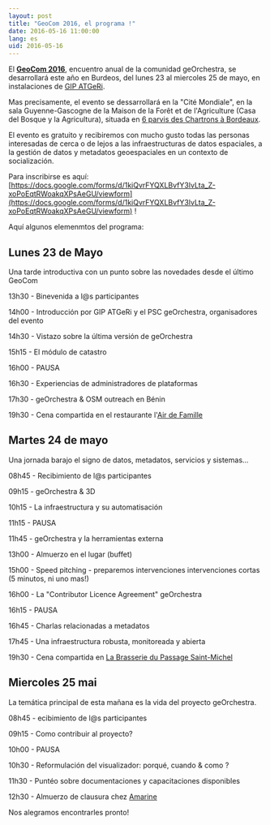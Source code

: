 ```yaml
---
layout: post
title: "GeoCom 2016, el programa !"
date: 2016-05-16 11:00:00
lang: es
uid: 2016-05-16
---
```


El **[GeoCom 2016](http://www.pigma.org/rencontres-georchestra-geocom2016)**, encuentro anual de la comunidad 
geOrchestra, se desarrollará este año en Burdeos, 
del lunes 23 al miercoles 25 de mayo, en instalaciones de [GIP ATGeRi](http://www.gipatgeri.fr/).

Mas precisamente, el evento se dessarrollará en la "Cité Mondiale", 
en la sala Guyenne-Gascogne de la Maison de la Forêt et de l'Agriculture (Casa del Bosque y la Agricultura), 
situada en [6 parvis des Chartrons à Bordeaux](http://www.openstreetmap.org/node/3815295360#map=15/44.8501/-0.5665).

El evento es gratuito y recibiremos con mucho gusto todas las personas interesadas de cerca o de lejos a las infraestructuras de datos espaciales, a la gestión de datos y metadatos geoespaciales en un contexto de socialización.

Para inscribirse es aquí: [https://docs.google.com/forms/d/1kiQvrFYQXLBvfY3lvLta_Z-xoPoEqtRWoakqXPsAeGU/viewform](https://docs.google.com/forms/d/1kiQvrFYQXLBvfY3lvLta_Z-xoPoEqtRWoakqXPsAeGU/viewform) !

<!--more-->

Aquí algunos elemenmtos del programa: 


## Lunes 23 de Mayo
Una tarde introductiva con un punto sobre las novedades desde el último GeoCom

13h30 - Binevenida a l@s participantes

14h00 - Introducción por GIP ATGeRi y el PSC geOrchestra, organisadores del evento

14h30 - Vistazo sobre la última versión de geOrchestra

15h15 - El módulo de catastro

16h00 - PAUSA

16h30 - Experiencias de administradores de plataformas

17h30 - geOrchestra & OSM outreach en Bénin

19h30 - Cena compartida en el restaurante l'[Air de Famille](http://www.openstreetmap.org/node/2505249179#map=17/44.85070/-0.57103&layers=Q)


## Martes 24 de mayo

Una jornada barajo el signo de datos, metadatos, servicios y sistemas...

08h45 - Recibimiento de l@s participantes 

09h15 - geOrchestra & 3D

10h15 - La infraestructura y su automatisación

11h15 - PAUSA

11h45 - geOrchestra y la herramientas externa

13h00 - Almuerzo en el lugar (buffet)

15h00 - Speed pitching - preparemos intervenciones intervenciones cortas  (5 minutos, ni uno mas!)

16h00 - La "Contributor Licence Agreement" geOrchestra

16h15 - PAUSA

16h45 - Charlas relacionadas a metadatos

17h45 - Una infraestructura robusta, monitoreada y abierta 

19h30 - Cena compartida en [La Brasserie du Passage Saint-Michel](http://www.openstreetmap.org/node/2485522295#map=15/44.8387/-0.5605&layers=Q)


## Miercoles 25 mai

La temática principal de esta mañana es la vida del proyecto geOrchestra.

08h45 - ecibimiento de l@s participantes

09h15 - Como contribuir al proyecto? 

10h00 - PAUSA

10h30 - Reformulación del visualizador: porqué, cuando & como ?

11h30 - Puntéo sobre documentaciones y capacitaciones disponibles

12h30 - Almuerzo de clausura chez [Amarine](http://www.openstreetmap.org/node/2501425270#map=16/44.8507/-0.5672&layers=Q)


Nos alegramos encontrarles pronto! 
